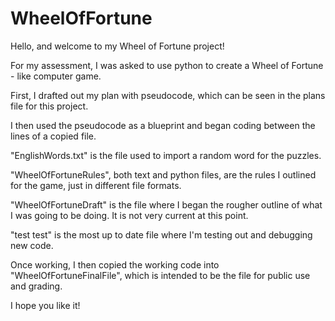 # WheelOfFortune

Hello, and welcome to my Wheel of Fortune project!

For my assessment, I was asked to use python to create a Wheel of Fortune - like computer game.

First, I drafted out my plan with pseudocode, which can be seen in the plans file for this project.

I then used the pseudocode as a blueprint and began coding between the lines of a copied file.

"EnglishWords.txt" is the file used to import a random word for the puzzles.

"WheelOfFortuneRules", both text and python files, are the rules I outlined for the game, just in different file formats.

"WheelOfFortuneDraft" is the file where I began the rougher outline of what I was going to be doing. It is not very current at this point.

"test test" is the most up to date file where I'm testing out and debugging new code.

Once working, I then copied the working code into "WheelOfFortuneFinalFile", which is intended to be the file for public use and grading.

I hope you like it!
